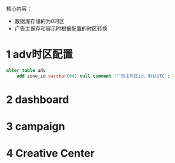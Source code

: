 核心内容：
- 数据库存储的为0时区
- 广告主保存和展示时根据配置的时区转换

# 1 adv时区配置
```sql
alter table adv  
    add zone_id varchar(64) null comment '广告主时区id，默认UTC';
```
# 2 dashboard

# 3 campaign

# 4 Creative Center
